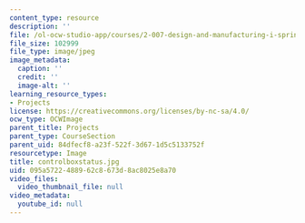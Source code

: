 ```yaml
---
content_type: resource
description: ''
file: /ol-ocw-studio-app/courses/2-007-design-and-manufacturing-i-spring-2009/095a5722488962c8673d8ac8025e8a70_controlboxstatus.jpg
file_size: 102999
file_type: image/jpeg
image_metadata:
  caption: ''
  credit: ''
  image-alt: ''
learning_resource_types:
- Projects
license: https://creativecommons.org/licenses/by-nc-sa/4.0/
ocw_type: OCWImage
parent_title: Projects
parent_type: CourseSection
parent_uid: 84dfecf8-a23f-522f-3d67-1d5c5133752f
resourcetype: Image
title: controlboxstatus.jpg
uid: 095a5722-4889-62c8-673d-8ac8025e8a70
video_files:
  video_thumbnail_file: null
video_metadata:
  youtube_id: null
---
```

